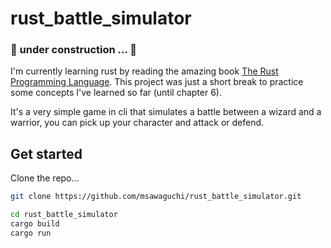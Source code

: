 # rust_battle_simulator
### :construction: under construction ... :construction:
I'm currently learning rust by reading the amazing book [The Rust Programming Language](https://doc.rust-lang.org/book/ch02-00-guessing-game-tutorial.html).
This project was just a short break to practice some concepts I've learned so far (until chapter 6).

It's a very simple game in cli that simulates a battle between a wizard and a warrior, you can pick up your character and attack or defend.



## Get started
Clone the repo...

```bash
git clone https://github.com/msawaguchi/rust_battle_simulator.git
```

```bash
cd rust_battle_simulator
cargo build
cargo run
```

